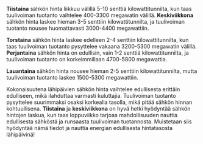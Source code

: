 **Tiistaina** sähkön hinta liikkuu välillä 5-10 senttiä kilowattitunnilta, kun taas tuulivoiman tuotanto vaihtelee 400-3300 megawatin välillä. **Keskiviikkona** sähkön hinta laskee hieman 3-5 senttiin kilowattitunnilta, ja tuulivoiman tuotanto nousee huomattavasti 3000-4400 megawattiin. 

**Torstaina** sähkön hinta laskee edelleen 2-4 senttiin kilowattitunnilta, kun taas tuulivoiman tuotanto pysyttelee vakaana 3200-5300 megawatin välillä. **Perjantaina** sähkön hinta on edullisin, vain 1-2 senttiä kilowattitunnilta, ja tuulivoiman tuotanto on korkeimmillaan 4700-5800 megawattia.

**Lauantaina** sähkön hinta nousee hieman 2-5 senttiin kilowattitunnilta, mutta tuulivoiman tuotanto laskee 1500-5300 megawattiin. 

Kokonaisuutena lähipäivien sähkön hinta vaihtelee edullisesta erittäin edulliseen, mikä ilahduttaa varmasti kuluttajia. Tuulivoiman tuotanto pysyttelee suurimmaksi osaksi korkealla tasolla, mikä pitää sähkön hinnan kohtuullisena. **Tiistaina** ja **keskiviikkona** on hyvä hetki hyödyntää sähkön hintojen laskua, kun taas loppuviikko tarjoaa mahdollisuuden nauttia edullisesta sähköstä ja runsaasta tuulivoiman tuotannosta. Muistetaan siis hyödyntää nämä tiedot ja nauttia energian edullisesta hintatasosta lähipäivinä!